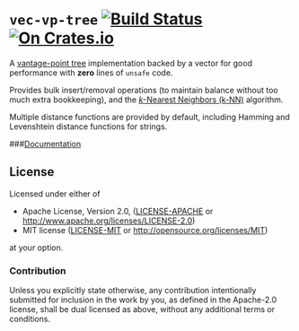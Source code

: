 `vec-vp-tree` [![Build Status](https://travis-ci.org/abonander/vec-vp-tree.svg?branch=master)](https://travis-ci.org/abonander/vec-vp-tree) [![On Crates.io](https://img.shields.io/crates/v/vec-vp-tree.svg)](https://crates.io/crates/vec-vp-tree)
=========

A [vantage-point tree][vp-tree] implementation backed by a vector for good performance with **zero** lines of `unsafe`
code.

Provides bulk insert/removal operations (to maintain balance without too much extra bookkeeping), 
and the [*k*-Nearest Neighbors (k-NN)][knn] algorithm.

Multiple distance functions are provided by default, including Hamming and Levenshtein distance functions for strings.

[vp-tree]: https://en.wikipedia.org/wiki/Vantage-point_tree
[knn]: https://en.wikipedia.org/wiki/K-nearest_neighbors_algorithm

###[Documentation](http://docs.rs/multipart/)

License
-------

Licensed under either of

 * Apache License, Version 2.0, ([LICENSE-APACHE](LICENSE-APACHE) or http://www.apache.org/licenses/LICENSE-2.0)
 * MIT license ([LICENSE-MIT](LICENSE-MIT) or http://opensource.org/licenses/MIT)

at your option.

### Contribution

Unless you explicitly state otherwise, any contribution intentionally submitted
for inclusion in the work by you, as defined in the Apache-2.0 license, shall be dual licensed as above, without any
additional terms or conditions.